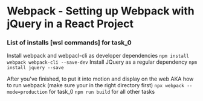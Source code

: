 # Webpack - Setting up Webpack with jQuery in a React Project

### List of installs [wsl commands] for task_0
Install webpack and webpacl-cli as developer dependencies
`npm install webpack webpack-cli --save-dev`
Install JQuery as a regular dependency
`npm install jquery --save`

After you've finished, to put it into motion and display on the web
AKA how to run webpack (make sure your in the right directory first)
`npx webpack --mode=production` for task_0
`npm run build` for all other tasks
